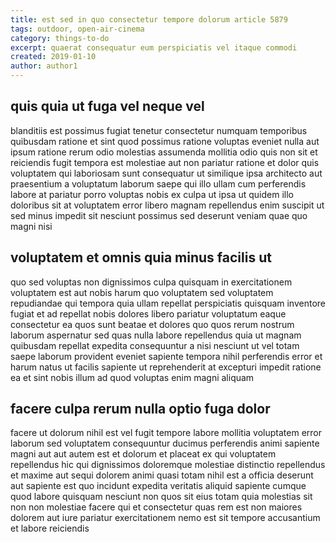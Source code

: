 ```yaml
---
title: est sed in quo consectetur tempore dolorum article 5879
tags: outdoor, open-air-cinema
category: things-to-do
excerpt: quaerat consequatur eum perspiciatis vel itaque commodi
created: 2019-01-10
author: author1
---
```


## quis quia ut fuga vel neque vel

blanditiis est possimus fugiat tenetur consectetur numquam temporibus quibusdam ratione et sint quod possimus ratione voluptas eveniet nulla aut ipsum ratione rerum odio molestias assumenda mollitia odio quis non sit et reiciendis fugit tempora est molestiae aut non pariatur ratione et dolor quis voluptatem qui laboriosam sunt consequatur ut similique ipsa architecto aut praesentium a voluptatum laborum saepe qui illo ullam cum perferendis labore at pariatur porro voluptas nobis ex culpa ut ipsa ut quidem illo doloribus sit at voluptatem error libero magnam repellendus enim suscipit ut sed minus impedit sit nesciunt possimus sed deserunt veniam quae quo magni nisi

## voluptatem et omnis quia minus facilis ut

quo sed voluptas non dignissimos culpa quisquam in exercitationem voluptatem est aut nobis harum quo voluptatem sed voluptatem repudiandae qui tempora quia ullam repellat perspiciatis quisquam inventore fugiat et ad repellat nobis dolores libero pariatur voluptatum eaque consectetur ea quos sunt beatae et dolores quo quos rerum nostrum laborum aspernatur sed quas nulla labore repellendus quia ut magnam quibusdam repellat expedita consequuntur a nisi nesciunt ut vel totam saepe laborum provident eveniet sapiente tempora nihil perferendis error et harum natus ut facilis sapiente ut reprehenderit at excepturi impedit ratione ea et sint nobis illum ad quod voluptas enim magni aliquam

## facere culpa rerum nulla optio fuga dolor

facere ut dolorum nihil est vel fugit tempore labore mollitia voluptatem error laborum sed voluptatem consequuntur ducimus perferendis animi sapiente magni aut aut autem est et dolorum et placeat ex qui voluptatem repellendus hic qui dignissimos doloremque molestiae distinctio repellendus et maxime aut sequi dolorem animi quasi totam nihil est a officia deserunt aut sapiente est quo incidunt expedita veritatis aliquid sapiente cumque quod labore quisquam nesciunt non quos sit eius totam quia molestias sit non non molestiae facere qui et consectetur quas rem est non maiores dolorem aut iure pariatur exercitationem nemo est sit tempore accusantium et labore reiciendis
